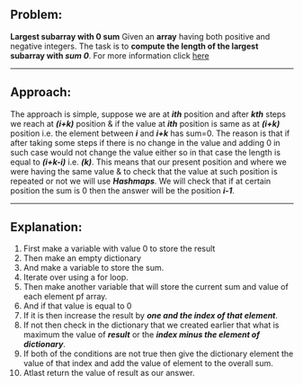 ## Problem: 
**Largest subarray with 0 sum**
Given an **array** having both positive and negative integers. The task is to **compute the length of the largest subarray with *sum 0***.
For more information click [here](https://practice.geeksforgeeks.org/problems/largest-subarray-with-0-sum/1#)

---

## Approach:
The approach is simple, suppose we are at ***ith*** position and after ***kth*** steps we reach at ***(i+k)*** position & if the value at ***ith*** position is same as at ***(i+k)*** position i.e. the element between ***i*** and ***i+k*** has sum=0.
The reason is that if after taking some steps if there is no change in the value and adding 0 in such case would not change the value either so in that case the length is equal to ***(i+k-i)*** i.e. ***(k)***.
This means that our present position and where we were having the same value & to check that the value at such position is repeated or not we will use ***Hashmaps***.
We will check that if at certain position the sum is 0 then the answer will be the position ***i-1***.

---

## Explanation:
1. First make a variable with value 0 to store the result
2. Then make an empty dictionary
3. And make a variable to store the sum.
4. Iterate over using a for loop.
5. Then make another variable that will store the current sum and value of each element pf array.
6. And if that value is equal to 0
7. If it is then increase the result by ***one and the index of that element***.
8. If not then check in the dictionary that we created earlier that what is maximum the value of ***result*** or the ***index minus the element of dictionary***.
9. If both of the conditions are not true then give the dictionary element the value of that index and add the value of element to the overall sum.
10. Atlast return the value of result as our answer.
